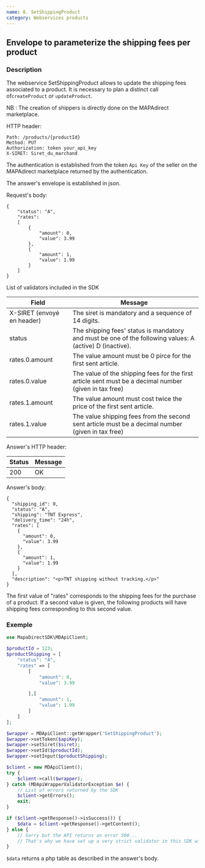```yaml
---
name: 8. SetShippingProduct
category: Webservices products
---
```



## Envelope to parameterize the shipping fees per product ##


### Description ###

The webservice SetShippingProduct allows to update the shipping fees associated to a product. It is necessary to plan a distinct call
of`createProduct` or `updateProduct`.

NB : The creation of shippers is directly done on the MAPAdirect marketplace.

HTTP header:

```
Path: /products/{productId}
Method: PUT
Authorization: token your_api_key
X-SIRET: Siret_du_marchand
```

The authentication is established from the token `Api Key` of the seller on the MAPAdirect marketplace returned by the authentication.

The answer's envelope is established in json.

Request's body:

```application/json
{
    "status": "A",
    "rates":
    [
        {
            "amount": 0,
            "value": 3.99
        },
        {
            "amount": 1,
            "value": 1.99
        }
    ]
}
```

List of validators included in the SDK

| Field | Message |
| ------ | ------ |
| X-SIRET (envoyé en header) | The siret is mandatory and a sequence of 14 digits. |
| status | The shipping fees' status is mandatory and must be one of the following values: A (active) D (inactive). |
| rates.0.amount |The value amount must be 0 pirce for the first sent article. |
| rates.0.value | The value of the shipping fees for the first article sent must be a decimal number (given in tax free) |
| rates.1.amount | The value amount must cost twice the price of the first sent article. |
| rates.1.value | The value shipping fees from the second sent article must be a decimal number (given in tax free) |

Answer's HTTP header:

| Status | Message |
| ------ | ------ |
| 200 | OK |

Answer's body:

```application/json
{
  "shipping_id": 0,
  "status": "A",
  "shipping": "TNT Express",
  "delivery_time": "24h",
  "rates": [
    {
      "amount": 0,
      "value": 3.99
    },
    {
      "amount": 1,
      "value": 1.99
    }
  ],
  "description": "<p>TNT shipping without tracking.</p>"
}
```


The first value of "rates" corresponds to the shipping fees for the purchase
of a product. If a second value is given, the following products will have
shipping fees corresponding to this second value.


### Exemple ###

```php
use MapaDirectSDK\MDApiClient;

$productId = 123;
$productShipping = [
    "status": "A",
    "rates" => [
        [
            "amount": 0,
            "value": 3.99

        ],[
            "amount": 1,
            "value": 1.99
        ]
    ]
];

$wrapper = MDApiClient::getWrapper('SetShippingProduct');
$wrapper->setToken($apiKey);
$wrapper->setSiret($siret);
$wrapper->setId($productId);
$wrapper->setInput($productShipping);

$client = new MDApiClient();
try {
    $client->call($wrapper);
} catch (MDApiWrapperValidatorException $e) {
    // List of errors returned by the SDK
    $client->getErrors();
    exit;
}

if ($client->getResponse()->isSuccess()) {
    $data = $client->getResponse()->getContent();
} else {
    // Sorry but the API returns an error 500...
    // That's why we have set up a very strict validator in this SDK with every case of known error.
}
```

`$data` returns a php table as described in the answer's body.
